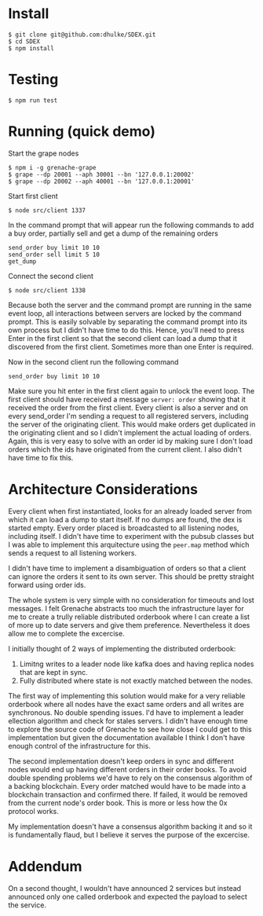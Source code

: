 # Install

```
$ git clone git@github.com:dhulke/SDEX.git
$ cd SDEX
$ npm install
```

# Testing

```
$ npm run test
```

# Running (quick demo)

Start the grape nodes

```
$ npm i -g grenache-grape
$ grape --dp 20001 --aph 30001 --bn '127.0.0.1:20002'
$ grape --dp 20002 --aph 40001 --bn '127.0.0.1:20001'
```

Start first client

```
$ node src/client 1337
```

In the command prompt that will appear run the following commands to add a buy order, partially sell and get a dump of the remaining orders

```
send_order buy limit 10 10
send_order sell limit 5 10
get_dump
```

Connect the second client

```
$ node src/client 1338
```

Because both the server and the command prompt are running in the same event loop, all interactions between servers are locked by the command prompt. This is easily solvable by separating the command prompt into its own process but I didn't have time to do this. Hence, you'll need to press Enter in the first client so that the second client can load a dump that it discovered from the first client. Sometimes more than one Enter is required.

Now in the second client run the following command

```
send_order buy limit 10 10
```

Make sure you hit enter in the first client again to unlock the event loop. The first client should have received a message `server: order` showing that it received the order from the first client. Every client is also a server and on every send_order I'm sending a request to all registered servers, including the server of the originating client. This would make orders get duplicated in the originating client and so I didn't implement the actual loading of orders. Again, this is very easy to solve with an order id by making sure I don't load orders which the ids have originated from the current client. I also didn't have time to fix this.

# Architecture Considerations

Every client when first instantiated, looks for an already loaded server from which it can load a dump to start itself. If no dumps are found, the dex is started empty. Every order placed is broadcasted to all listening nodes, including itself. I didn't have time to experiment with the pubsub classes but I was able to implement this arquitecture using the `peer.map` method which sends a request to all listening workers.

I didn't have time to implement a disambiguation of orders so that a client can ignore the orders it sent to its own server. This should be pretty straight forward using order ids.

The whole system is very simple with no consideration for timeouts and lost messages. I felt Grenache abstracts too much the infrastructure layer for me to create a trully reliable distributed orderbook where I can create a list of more up to date servers and give them preference. Nevertheless it does allow me to complete the excercise.

I initially thought of 2 ways of implementing the distributed orderbook: 

1. Limitng writes to a leader node like kafka does and having replica nodes that are kept in sync.
2. Fully distributed where state is not exactly matched between the nodes.

The first way of implementing this solution would make for a very reliable orderbook where all nodes have the exact same orders and all writes are synchronous. No double spending issues. I'd have to implement a leader ellection algorithm and check for stales servers. I didn't have enough time to explore the source code of Grenache to see how close I could get to this implementation but given the documentation available I think I don't have enough control of the infrastructure for this.

The second implementation doesn't keep orders in sync and different nodes would end up having different orders in their order books. To avoid double spending problems we'd have to rely on the consensus algorithm of a backing blockchain. Every order matched would have to be made into a blockchain transaction and confirmed there. If failed, it would be removed from the current node's order book. This is more or less how the 0x protocol works.

My implementation doesn't have a consensus algorithm backing it and so it is fundamentally flaud, but I believe it serves the purpose of the excercise.

# Addendum

On a second thought, I wouldn't have announced 2 services but instead announced only one called orderbook and expected the payload to select the service.